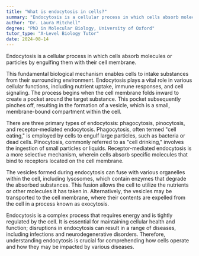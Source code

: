 ```yaml
---
title: "What is endocytosis in cells?"
summary: "Endocytosis is a cellular process in which cells absorb molecules or particles by engulfing them within their cell membrane."
author: "Dr. Laura Mitchell"
degree: "PhD in Molecular Biology, University of Oxford"
tutor_type: "A-Level Biology Tutor"
date: 2024-08-14
---
```


Endocytosis is a cellular process in which cells absorb molecules or particles by engulfing them with their cell membrane.

This fundamental biological mechanism enables cells to intake substances from their surrounding environment. Endocytosis plays a vital role in various cellular functions, including nutrient uptake, immune responses, and cell signaling. The process begins when the cell membrane folds inward to create a pocket around the target substance. This pocket subsequently pinches off, resulting in the formation of a vesicle, which is a small, membrane-bound compartment within the cell.

There are three primary types of endocytosis: phagocytosis, pinocytosis, and receptor-mediated endocytosis. Phagocytosis, often termed "cell eating," is employed by cells to engulf large particles, such as bacteria or dead cells. Pinocytosis, commonly referred to as "cell drinking," involves the ingestion of small particles or liquids. Receptor-mediated endocytosis is a more selective mechanism, wherein cells absorb specific molecules that bind to receptors located on the cell membrane.

The vesicles formed during endocytosis can fuse with various organelles within the cell, including lysosomes, which contain enzymes that degrade the absorbed substances. This fusion allows the cell to utilize the nutrients or other molecules it has taken in. Alternatively, the vesicles may be transported to the cell membrane, where their contents are expelled from the cell in a process known as exocytosis.

Endocytosis is a complex process that requires energy and is tightly regulated by the cell. It is essential for maintaining cellular health and function; disruptions in endocytosis can result in a range of diseases, including infections and neurodegenerative disorders. Therefore, understanding endocytosis is crucial for comprehending how cells operate and how they may be impacted by various diseases.
    